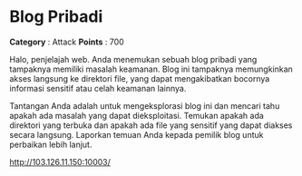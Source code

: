 # Blog Pribadi

**Category** : Attack
**Points** : 700

Halo, penjelajah web. Anda menemukan sebuah blog pribadi yang tampaknya memiliki masalah keamanan. Blog ini tampaknya memungkinkan akses langsung ke direktori file, yang dapat mengakibatkan bocornya informasi sensitif atau celah keamanan lainnya.

Tantangan Anda adalah untuk mengeksplorasi blog ini dan mencari tahu apakah ada masalah  yang dapat dieksploitasi. Temukan apakah ada direktori yang terbuka dan apakah ada file yang sensitif yang dapat diakses secara langsung. Laporkan temuan Anda kepada pemilik blog untuk perbaikan lebih lanjut.

http://103.126.11.150:10003/



